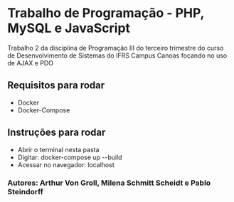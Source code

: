 # Trabalho de Programação - PHP, MySQL e JavaScript

Trabalho 2 da disciplina de Programação III do terceiro trimestre do curso de Desenvolvimento de Sistemas do IFRS Campus Canoas focando no uso de AJAX e PDO

## Requisitos para rodar
- Docker
- Docker-Compose

## Instruções para rodar
- Abrir o terminal nesta pasta
- Digitar: docker-compose up --build
- Acessar no navegador: localhost

### Autores: Arthur Von Groll, Milena Schmitt Scheidt e Pablo Steindorff